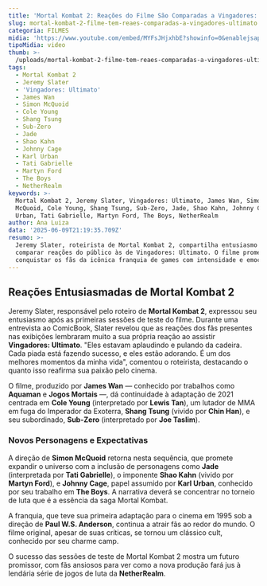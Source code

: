 ```yaml
---
title: 'Mortal Kombat 2: Reações do Filme São Comparadas a Vingadores: Ultimato'
slug: mortal-kombat-2-filme-tem-reaes-comparadas-a-vingadores-ultimato
categoria: FILMES
midia: 'https://www.youtube.com/embed/MYFsJHjxhbE?showinfo=0&enablejsapi=1'
tipoMidia: video
thumb: >-
  /uploads/mortal-kombat-2-filme-tem-reaes-comparadas-a-vingadores-ultimato-thumb.png
tags:
  - Mortal Kombat 2
  - Jeremy Slater
  - 'Vingadores: Ultimato'
  - James Wan
  - Simon McQuoid
  - Cole Young
  - Shang Tsung
  - Sub-Zero
  - Jade
  - Shao Kahn
  - Johnny Cage
  - Karl Urban
  - Tati Gabrielle
  - Martyn Ford
  - The Boys
  - NetherRealm
keywords: >-
  Mortal Kombat 2, Jeremy Slater, Vingadores: Ultimato, James Wan, Simon
  McQuoid, Cole Young, Shang Tsung, Sub-Zero, Jade, Shao Kahn, Johnny Cage, Karl
  Urban, Tati Gabrielle, Martyn Ford, The Boys, NetherRealm
author: Ana Luiza
data: '2025-06-09T21:19:35.709Z'
resumo: >-
  Jeremy Slater, roteirista de Mortal Kombat 2, compartilha entusiasmo ao
  comparar reações do público às de Vingadores: Ultimato. O filme promete
  conquistar os fãs da icônica franquia de games com intensidade e emoção.
---
```


## Reações Entusiasmadas de Mortal Kombat 2

Jeremy Slater, responsável pelo roteiro de **Mortal Kombat 2**, expressou seu entusiasmo após as primeiras sessões de teste do filme. Durante uma entrevista ao ComicBook, Slater revelou que as reações dos fãs presentes nas exibições lembraram muito a sua própria reação ao assistir **Vingadores: Ultimato**. "Eles estavam aplaudindo e pulando da cadeira. Cada piada está fazendo sucesso, e eles estão adorando. É um dos melhores momentos da minha vida", comentou o roteirista, destacando o quanto isso reafirma sua paixão pelo cinema.

O filme, produzido por **James Wan** — conhecido por trabalhos como **Aquaman** e **Jogos Mortais** —, dá continuidade à adaptação de 2021 centrada em **Cole Young** (interpretado por **Lewis Tan**), um lutador de MMA em fuga do Imperador da Exoterra, **Shang Tsung** (vivido por **Chin Han**), e seu subordinado, **Sub-Zero** (interpretado por **Joe Taslim**).

### Novos Personagens e Expectativas

A direção de **Simon McQuoid** retorna nesta sequência, que promete expandir o universo com a inclusão de personagens como **Jade** (interpretada por **Tati Gabrielle**), o imponente **Shao Kahn** (vivido por **Martyn Ford**), e **Johnny Cage**, papel assumido por **Karl Urban**, conhecido por seu trabalho em **The Boys**. A narrativa deverá se concentrar no torneio de luta que é a essência da saga Mortal Kombat.

A franquia, que teve sua primeira adaptação para o cinema em 1995 sob a direção de **Paul W.S. Anderson**, continua a atrair fãs ao redor do mundo. O filme original, apesar de suas críticas, se tornou um clássico cult, conhecido por seu charme camp.

O sucesso das sessões de teste de Mortal Kombat 2 mostra um futuro promissor, com fãs ansiosos para ver como a nova produção fará jus à lendária série de jogos de luta da **NetherRealm**.

